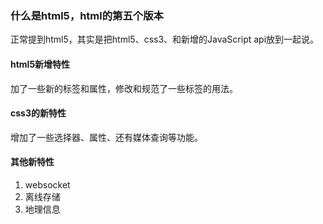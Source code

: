 ### 什么是html5，html的第五个版本
正常提到html5，其实是把html5、css3、和新增的JavaScript api放到一起说。

#### html5新增特性
加了一些新的标签和属性，修改和规范了一些标签的用法。

#### css3的新特性
增加了一些选择器、属性、还有媒体查询等功能。

#### 其他新特性
1. websocket
2. 离线存储
3. 地理信息